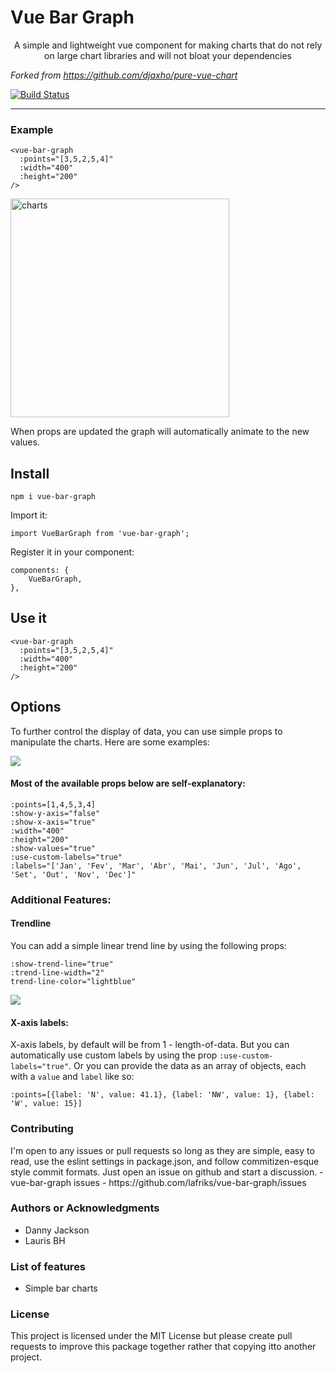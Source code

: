 <p align="center">
  <h1>Vue Bar Graph</h1>
</p>
<p align="center">
    A simple and lightweight vue component for making charts that do not rely on large chart libraries and will not bloat your dependencies
</p>

*Forked from https://github.com/djaxho/pure-vue-chart*

[![Build Status](https://cloud.drone.io/api/badges/lafriks/vue-bar-graph/status.svg)](https://cloud.drone.io/lafriks/vue-bar-graph)

<hr/>

<h3>Example</h3>

```
<vue-bar-graph
  :points="[3,5,2,5,4]"
  :width="400"
  :height="200"
/>
```

<img src="src/assets/charts.gif" alt="charts" width="350"/>

<p>When props are updated the graph will automatically animate to the new values.</p>

## Install
```
npm i vue-bar-graph
```
Import it:
```
import VueBarGraph from 'vue-bar-graph';
```
Register it in your component:
```
components: {
    VueBarGraph,
},
```
## Use it
```
<vue-bar-graph
  :points="[3,5,2,5,4]"
  :width="400"
  :height="200"
/>
```
## Options
<p>To further control the display of data, you can use simple props to manipulate the charts. Here are some examples:</p>

![](src/assets/chart-examples.png)

#### Most of the available props below are self-explanatory:
```
:points=[1,4,5,3,4]
:show-y-axis="false"
:show-x-axis="true"
:width="400"
:height="200"
:show-values="true"
:use-custom-labels="true"
:labels="['Jan', 'Fev', 'Mar', 'Abr', 'Mai', 'Jun', 'Jul', 'Ago', 'Set', 'Out', 'Nov', 'Dec']"
```

### Additional Features:
#### Trendline
You can add a simple linear trend line by using the following props:
```
:show-trend-line="true"
:trend-line-width="2"
trend-line-color="lightblue"
```
![](src/assets/trendline.png)

#### X-axis labels:
X-axis labels, by default will be from 1 - length-of-data.
But you can automatically use custom labels by using the prop `:use-custom-labels="true"`.
Or you can provide the data as an array of objects, each with a `value` and `label` like so:
```
:points=[{label: 'N', value: 41.1}, {label: 'NW', value: 1}, {label: 'W', value: 15}]
```

<h3>Contributing</h3>
I'm open to any issues or pull requests so long as
they are simple, easy to read, use the eslint settings in package.json, 
and follow commitizen-esque style commit formats. Just open an issue on github and start a discussion.
- vue-bar-graph issues - https://github.com/lafriks/vue-bar-graph/issues

<h3>Authors or Acknowledgments</h3>

<ul>
  <li>Danny Jackson</li>
  <li>Lauris BH</li>
</ul>

<h3> List of features </h3>
<ul>
  <li>Simple bar charts</li>
</ul>

<h3>License</h3>

This project is licensed under the MIT License but please create pull requests to improve this package together rather that copying itto another project.
